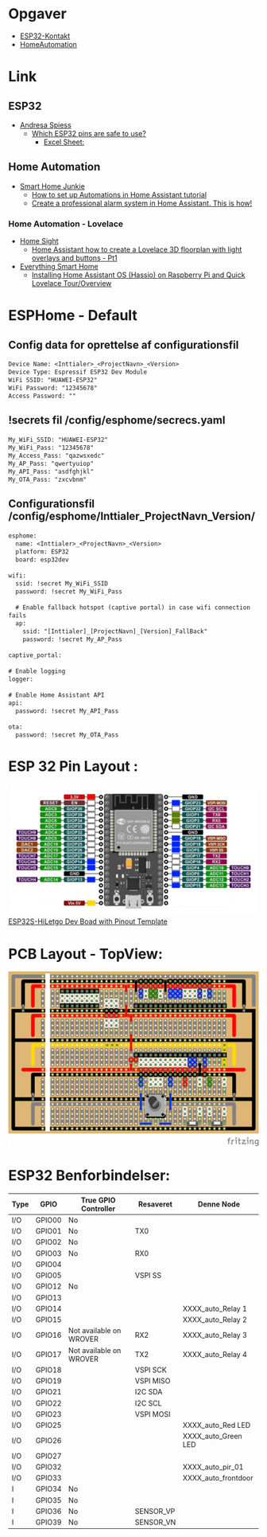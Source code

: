 # Opgaver
* [ESP32-Kontakt](https://github.com/mstedet/ESP32-2020/tree/master/Opgaver/ESP32-Kontakt)
* [HomeAutomation](https://github.com/mstedet/ESP32-2020/tree/master/Opgaver/Home%20Automation)

# Link
## ESP32
* [Andresa Spiess](https://www.youtube.com/c/AndreasSpiess/playlists)
  * [Which ESP32 pins are safe to use?](https://www.youtube.com/watch?v=LY-1DHTxRAk)
    * [Excel Sheet:](https://www.youtube.com/redirect?v=LY-1DHTxRAk&event=video_description&redir_token=QUFFLUhqbDg0S3ZSNW1mSmFqSURKVy1JVHNIbmlDMzY3QXxBQ3Jtc0ttNzNkdlN0YVBKVjg2YURZNl9TR2h6SWgwbExaS0RjVTNsWnZELWFEZHVfNHRMZ2xDU25lSDZnVVdYN0xvYl8yMTZ1eG1fak1WSmFHdHNDUDg2WjNIMk5BY3dqQVFlOHJhOHByaExVTkhnZEpuRVV1NA%3D%3D&q=https%3A%2F%2Fdrive.google.com%2Ffile%2Fd%2F1gbKM7DA7PI7s1-ne_VomcjOrb0bE2TPZ%2Fview%3Fusp%3Dsharing)

## Home Automation
* [Smart Home Junkie](https://www.youtube.com/c/smarthomejunkie/playlists)
  * [How to set up Automations in Home Assistant tutorial](https://www.youtube.com/watch?v=KXTs5_x_T5c)
  * [Create a professional alarm system in Home Assistant. This is how!](https://www.youtube.com/watch?v=JPSDAszlII4&list=PLKuGrHcHLKMjYTsVN8IAKPLE21MbqkISO)

### Home Automation - Lovelace
* [Home Sight](https://www.youtube.com/channel/UCT4bjO68FpyOsVoQAe45MGQ)
  * [Home Assistant how to create a Lovelace 3D floorplan with light overlays and buttons - Pt1](https://www.youtube.com/watch?v=xGIH6MlbRn0)
* [ Everything Smart Home](https://www.youtube.com/channel/UCrVLgIniVg6jW38uVqDRIiQ)
  * [Installing Home Assistant OS (Hassio) on Raspberry Pi and Quick Lovelace Tour/Overview](https://www.youtube.com/watch?v=SHg6fa0x7OA)

# ESPHome - Default
## Config data for oprettelse af configurationsfil
```
Device Name: <Inttialer>_<ProjectNavn>_<Version>
Device Type: Espressif ESP32 Dev Module
WiFi SSID: "HUAWEI-ESP32"
WiFi Password: "12345678"
Access Password: ""
```
## !secrets fil /config/esphome/secrecs.yaml
```
My_WiFi_SSID: "HUAWEI-ESP32"
My_WiFi_Pass: "12345678"
My_Access_Pass: "qazwsxedc"
My_AP_Pass: "qwertyuiop"
My_API_Pass: "asdfghjkl"
My_OTA_Pass: "zxcvbnm"
```
## Configurationsfil /config/esphome/Inttialer_ProjectNavn_Version/
```
esphome:
  name: <Inttialer>_<ProjectNavn>_<Version>
  platform: ESP32
  board: esp32dev

wifi:
  ssid: !secret My_WiFi_SSID
  password: !secret My_WiFi_Pass

  # Enable fallback hotspot (captive portal) in case wifi connection fails
  ap:
    ssid: "[Inttialer]_[ProjectNavn]_[Version]_FallBack"
    password: !secret My_AP_Pass

captive_portal:

# Enable logging
logger:

# Enable Home Assistant API
api:
  password: !secret My_API_Pass

ota:
  password: !secret My_OTA_Pass
```

# ESP 32 Pin Layout :
![ESP32 PinLayout](/Images/ESP32S-HiLetgo_1377x724.png)  
[ESP32S-HiLetgo Dev Boad with Pinout Template](https://forum.fritzing.org/t/esp32s-hiletgo-dev-boad-with-pinout-template/5357)  

# PCB Layout - TopView:
![PCB Images](/Fritzing/ESP32_PCB_A_002_b_bb.png)

# ESP32 Benforbindelser:
| Type | GPIO   | True GPIO Controller    | Resaveret | Denne Node          |
| ---  | ---    | -----                   | ----      | -----               |
| I/O  | GPIO00 | No                      |           |                     |
| I/O  | GPIO01 | No                      | TX0       |                     |
| I/O  | GPIO02 | No                      |           |                     |
| I/O  | GPIO03 | No                      | RX0       |                     |
| I/O  | GPIO04 |                         |           |                     |
| I/O  | GPIO05 |                         | VSPI SS   |                     |
| I/O  | GPIO12 | No                      |           |                     |
| I/O  | GPIO13 |                         |           |                     |
| I/O  | GPIO14 |                         |           | XXXX_auto_Relay 1   |
| I/O  | GPIO15 |                         |           | XXXX_auto_Relay 2   |
| I/O  | GPIO16 | Not available on WROVER | RX2       | XXXX_auto_Relay 3   |
| I/O  | GPIO17 | Not available on WROVER | TX2       | XXXX_auto_Relay 4   |
| I/O  | GPIO18 |                         | VSPI SCK  |                     |
| I/O  | GPIO19 |                         | VSPI MISO |                     |
| I/O  | GPIO21 |                         | I2C SDA   |                     |
| I/O  | GPIO22 |                         | I2C SCL   |                     |
| I/O  | GPIO23 |                         | VSPI MOSI |                     |
| I/O  | GPIO25 |                         |           | XXXX_auto_Red LED   |
| I/O  | GPIO26 |                         |           | XXXX_auto_Green LED |
| I/O  | GPIO27 |                         |           |                     |
| I/O  | GPIO32 |                         |           | XXXX_auto_pir_01    |
| I/O  | GPIO33 |                         |           | XXXX_auto_frontdoor |
| I    | GPIO34 | No                      |           |                     |
| I    | GPIO35 | No                      |           |                     |
| I    | GPIO36 | No                      | SENSOR_VP |                     |
| I    | GPIO39 | No                      | SENSOR_VN |                     |

